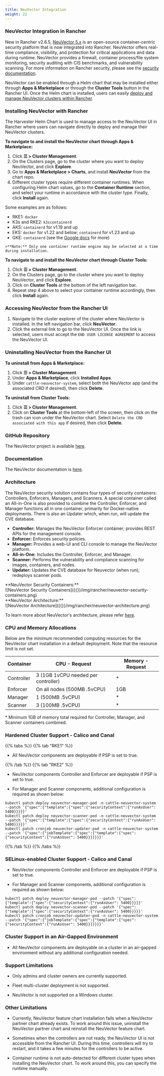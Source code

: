 ```yaml
---
title: NeuVector Integration
weight: 22
---
```


### NeuVector Integration in Rancher

New in Rancher v2.6.5, [NeuVector 5.x](https://open-docs.neuvector.com/) is an open-source container-centric security platform that is now integrated into Rancher. NeuVector offers real-time compliance, visibility, and protection for critical applications and data during runtime. NeuVector provides a firewall, container process/file system monitoring, security auditing with CIS benchmarks, and vulnerability scanning. For more information on Rancher security, please see the [security documentation]({{<baseurl>}}/rancher/v2.6/en/security/).

NeuVector can be enabled through a Helm chart that may be installed either through **Apps & Marketplace** or through the **Cluster Tools** button in the Rancher UI. Once the Helm chart is installed, users can easily [deploy and manage NeuVector clusters within Rancher](https://open-docs.neuvector.com/deploying/rancher#deploy-and-manage-neuvector-through-rancher-apps-marketplace).

### Installing NeuVector with Rancher

The Harvester Helm Chart is used to manage access to the NeuVector UI in Rancher where users can navigate directly to deploy and manage their NeuVector clusters. 

**To navigate to and install the NeuVector chart through Apps & Marketplace:**

1. Click **☰ > Cluster Management**.
1. On the Clusters page, go to the cluster where you want to deploy NeuVector, and click **Explore**.
1. Go to **Apps & Marketplace > Charts**, and install **NeuVector** from the chart repo. 
1. Different cluster types require different container runtimes. When configuring Helm chart values, go to the **Container Runtime** section, and select your runtime in accordance with the cluster type. Finally, click **Install** again.

Some examples are as follows:

   - RKE1: `docker`
   - K3s and RKE2: `k3scontainerd`
   - AKS: `containerd` for v1.19 and up
   - EKS: `docker` for v1.22 and below; `containerd` for v1.23 and up
   - GKE: `containerd` (see the [Google docs](https://cloud.google.com/kubernetes-engine/docs/concepts/using-containerd) for more)

    >**Note:** Only one container runtime engine may be selected at a time during installation.

**To navigate to and install the NeuVector chart through Cluster Tools:**

1. Click **☰ > Cluster Management**.
1. On the Clusters page, go to the cluster where you want to deploy NeuVector, and click **Explore**.
1. Click on **Cluster Tools** at the bottom of the left navigation bar.
1. Repeat step 4 above to select your container runtime accordingly, then click **Install** again.

### Accessing NeuVector from the Rancher UI

1. Navigate to the cluster explorer of the cluster where NeuVector is installed. In the left navigation bar, click **NeuVector**.
1. Click the external link to go to the NeuVector UI. Once the link is selected, users must accept the `END USER LICENSE AGREEMENT` to access the NeuVector UI.

### Uninstalling NeuVector from the Rancher UI

**To uninstall from Apps & Marketplace:**

1. Click **☰ > Cluster Management**.
1. Under **Apps & Marketplace**, click **Installed Apps**.
1. Under `cattle-neuvector-system`, select both the NeuVector app (and the associated CRD if desired), then click **Delete**.

**To uninstall from Cluster Tools:**

1. Click **☰ > Cluster Management**.
1. Click on **Cluster Tools** at the bottom-left of the screen, then click on the trash can icon under the NeuVector chart. Select `Delete the CRD associated with this app` if desired, then click **Delete**.

### GitHub Repository

The NeuVector project is available [here](https://github.com/neuvector/neuvector).

### Documentation

The NeuVector documentation is [here](https://open-docs.neuvector.com/).

### Architecture

The NeuVector security solution contains four types of security containers: Controllers, Enforcers, Managers, and Scanners. A special container called an All-in-One is also provided to combine the Controller, Enforcer, and Manager functions all in one container, primarily for Docker-native deployments. There is also an Updater which, when run, will update the CVE database.

- **Controller:** Manages the NeuVector Enforcer container; provides REST APIs for the management console.
- **Enforcer:** Enforces security policies.
- **Manager:** Provides a web-UI and CLI console to manage the NeuVector platform.
- **All-in-One:** Includes the Controller, Enforcer, and Manager.
- **Scanner:** Performs the vulnerability and compliance scanning for images, containers, and nodes.
- **Updater:** Updates the CVE database for Neuvector (when run); redeploys scanner pods.

<figcaption>**NeuVector Security Containers:**</figcaption>
![NeuVector Security Containers]({{<baseurl>}}/img/rancher/neuvector-security-containers.png)

<figcaption>**NeuVector Architecture:**</figcaption>
![NeuVector Architecture]({{<baseurl>}}/img/rancher/neuvector-architecture.png)

To learn more about NeuVector's architecture, please refer [here](https://open-docs.neuvector.com/basics/overview#architecture).

### CPU and Memory Allocations

Below are the minimum recommended computing resources for the NeuVector chart installation in a default deployment. Note that the resource limit is not set.

| Container   |   CPU - Request  |   Memory - Request  |
|------------|--------|---------|
| Controller   |  3 (1GB 1vCPU needed per controller) | *
| Enforcer     |  On all nodes (500MB .5vCPU) | 1GB
| Manager      |  1 (500MB .5vCPU) | *
| Scanner      |  3 (100MB .5vCPU) | *

\* Minimum 1GB of memory total required for Controller, Manager, and Scanner containers combined.


### Hardened Cluster Support - Calico and Canal

{{% tabs %}}
{{% tab "RKE1" %}}

- All NeuVector components are deployable if PSP is set to true.

{{% /tab %}}
{{% tab "RKE2" %}}

- NeuVector components Controller and Enforcer are deployable if PSP is set to true.

- For Manager and Scanner components, additional configuration is required as shown below:

```
kubectl patch deploy neuvector-manager-pod -n cattle-neuvector-system --patch '{"spec":{"template":{"spec":{"securityContext":{"runAsUser": 5400}}}}}' 
kubectl patch deploy neuvector-scanner-pod -n cattle-neuvector-system --patch '{"spec":{"template":{"spec":{"securityContext":{"runAsUser": 5400}}}}}'
kubectl patch cronjob neuvector-updater-pod -n cattle-neuvector-system --patch '{"spec":{"jobTemplate":{"spec":{"template":{"spec":{"securityContext":{"runAsUser": 5400}}}}}}}'
```

{{% /tab %}}
{{% /tabs %}}
</br>
### SELinux-enabled Cluster Support - Calico and Canal

- NeuVector components Controller and Enforcer are deployable if PSP is set to true.

- For Manager and Scanner components, additional configuration is required as shown below:

```
kubectl patch deploy neuvector-manager-pod --patch '{"spec":{"template":{"spec":{"securityContext":{"runAsUser": 5400}}}}}'
kubectl patch deploy neuvector-scanner-pod --patch '{"spec":{"template":{"spec":{"securityContext":{"runAsUser": 5400}}}}}'
kubectl patch cronjob neuvector-updater-pod -n cattle-neuvector-system --patch '{"spec":{"jobTemplate":{"spec":{"template":{"spec":{"securityContext":{"runAsUser": 5400}}}}}}}'
```

### Cluster Support in an Air-Gapped Environment

- All NeuVector components are deployable on a cluster in an air-gapped environment without any additional configuration needed.


### Support Limitations

* Only admins and cluster owners are currently supported.

* Fleet multi-cluster deployment is not supported.

* NeuVector is not supported on a Windows cluster.


### Other Limitations

* Currently, NeuVector feature chart installation fails when a NeuVector partner chart already exists. To work around this issue, uninstall the NeuVector partner chart and reinstall the NeuVector feature chart.

* Sometimes when the controllers are not ready, the NeuVector UI is not accessible from the Rancher UI. During this time, controllers will try to restart, and it takes a few minutes for the controllers to be active.

* Container runtime is not auto-detected for different cluster types when installing the NeuVector chart. To work around this, you can specify the runtime manually.

